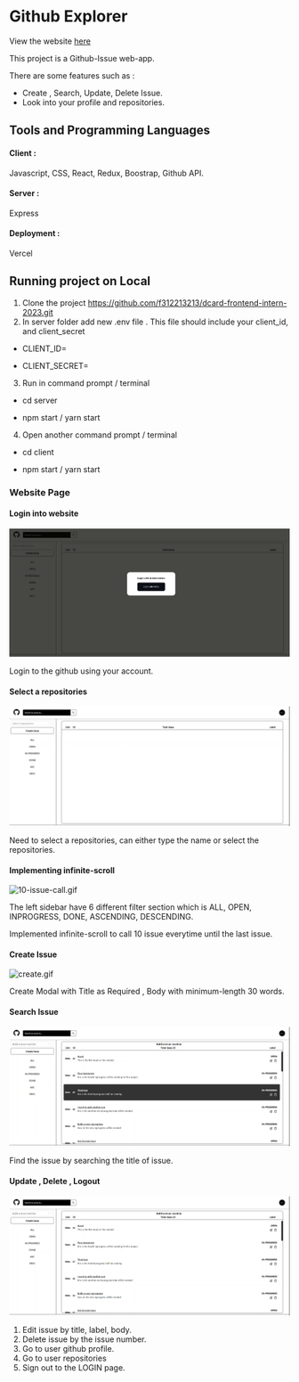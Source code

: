 # Github Explorer

View the website [here](https://github-explorer-chandrahong.vercel.app/home)

This project is a Github-Issue web-app. 

There are some features such as :
- Create , Search, Update, Delete Issue.
- Look into your profile and repositories.

## Tools and Programming Languages

#### Client : 

Javascript, CSS, React, Redux, Boostrap, Github API.

#### Server :

Express

#### Deployment :

Vercel

## Running project on Local

1. Clone the project https://github.com/f312213213/dcard-frontend-intern-2023.git
2. In server folder add new .env file . This file should include your client_id, and client_secret

- CLIENT_ID= 

- CLIENT_SECRET= 

3. Run in command prompt / terminal 

- cd server

- npm start / yarn start

4. Open another command prompt / terminal

- cd client

- npm start / yarn start

### Website Page

#### Login into website

![login.gif](images/login.gif)

Login to the github using your account.

#### Select a repositories

![repositories.gif](images/repositories.gif)

Need to select a repositories, can either type the name or select the repositories.

#### Implementing infinite-scroll

![10-issue-call.gif](images/10-issue-call.gif)

The left sidebar have 6 different filter section which is ALL, OPEN, INPROGRESS, DONE, ASCENDING, DESCENDING. 

Implemented infinite-scroll to call 10 issue everytime until the last issue.

#### Create Issue

![create.gif](images/create.gif)

Create Modal with Title as Required , Body with minimum-length 30 words.

#### Search Issue

![search.gif](images/search.gif)

Find the issue by searching the title of issue.

#### Update , Delete , Logout

![logout.gif](images/logout.gif)

1. Edit issue by title, label, body.
2. Delete issue by the issue number.
3. Go to user github profile.
4. Go to user repositories
5. Sign out to the LOGIN page.
